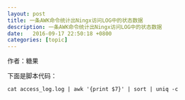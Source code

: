 ```yaml
---
layout: post
title: 一条AWK命令统计出Ningx访问LOG中的状态数据
description: 一条AWK命令统计出Ningx访问LOG中的状态数据
date:   2016-09-17 22:50:18 +0800 
categories: [topic]
---
```

作者：糖果

下面是脚本代码：
```
cat access_log.log | awk '{print $7}' | sort | uniq -c
```